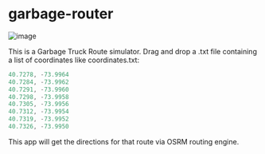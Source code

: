 # garbage-router
![image](https://www.rd.com/wp-content/uploads/2018/05/garbage-finds-ft.jpg?resize=700,467)

This is a Garbage Truck Route simulator. Drag and drop a .txt file containing a list of coordinates like coordinates.txt:
```c
40.7278, -73.9964
40.7284, -73.9962
40.7291, -73.9960
40.7298, -73.9958
40.7305, -73.9956
40.7312, -73.9954
40.7319, -73.9952
40.7326, -73.9950
```

This app will get the directions for that route via OSRM routing engine.

